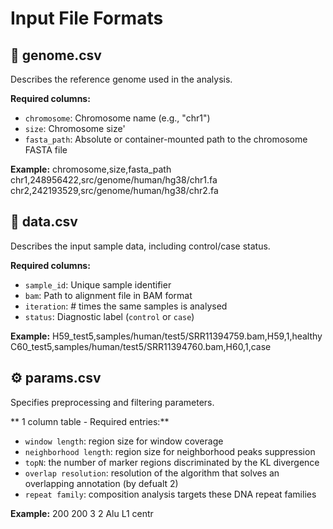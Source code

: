 # Input File Formats

## 🔬 genome.csv

Describes the reference genome used in the analysis.

**Required columns:**
- `chromosome`: Chromosome name (e.g., "chr1")
- `size`: Chromosome size'
- `fasta_path`: Absolute or container-mounted path to the chromosome FASTA file

**Example:**
chromosome,size,fasta_path
chr1,248956422,src/genome/human/hg38/chr1.fa
chr2,242193529,src/genome/human/hg38/chr2.fa

## 🧪 data.csv

Describes the input sample data, including control/case status.

**Required columns:**
- `sample_id`: Unique sample identifier
- `bam`: Path to alignment file in BAM format
- `iteration`: # times the same samples is analysed
- `status`: Diagnostic label (`control` or `case`)

**Example:**
H59_test5,samples/human/test5/SRR11394759.bam,H59,1,healthy
C60_test5,samples/human/test5/SRR11394760.bam,H60,1,case

## ⚙️ params.csv

Specifies preprocessing and filtering parameters.

** 1  column table - Required entries:**
- `window length`: region size for window coverage
- `neighborhood length`: region size for neighborhood peaks suppression
- `topN`: the number of marker regions discriminated by the KL divergence
- `overlap resolution`: resolution of the algorithm that solves an overlapping annotation (by defualt 2)
- `repeat family`: composition analysis targets these DNA repeat families 

**Example:**
200
200
3
2
Alu
L1
centr


